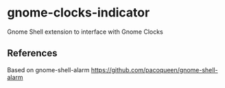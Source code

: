 # gnome-clocks-indicator
Gnome Shell extension to interface with Gnome Clocks

## References

Based on gnome-shell-alarm https://github.com/pacoqueen/gnome-shell-alarm

